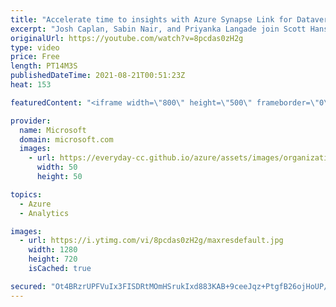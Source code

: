 ```yaml
---
title: "Accelerate time to insights with Azure Synapse Link for Dataverse | Azure Friday"
excerpt: "Josh Caplan, Sabin Nair, and Priyanka Langade join Scott Hanselman to show how you can use native Azure Synapse Analytical runtimes to analyze Dataverse data and get actionable insights.  Dataverse structures a variety of data and business logic to support interconnected applications and processes in"
originalUrl: https://youtube.com/watch?v=8pcdas0zH2g
type: video
price: Free
length: PT14M3S
publishedDateTime: 2021-08-21T00:51:23Z
heat: 153

featuredContent: "<iframe width=\"800\" height=\"500\" frameborder=\"0\" src=\"https://www.youtube.com/embed/8pcdas0zH2g\" allow=\"accelerometer; autoplay; encrypted-media; gyroscope; picture-in-picture\" allowfullscreen></iframe>"

provider:
  name: Microsoft
  domain: microsoft.com
  images:
    - url: https://everyday-cc.github.io/azure/assets/images/organizations/microsoft.com-50x50.jpg
      width: 50
      height: 50

topics:
  - Azure
  - Analytics

images:
  - url: https://i.ytimg.com/vi/8pcdas0zH2g/maxresdefault.jpg
    width: 1280
    height: 720
    isCached: true

secured: "Ot4BRzrUPFVuIx3FISDRtMOmHSrukIxd883KAB+9ceeJqz+PtgfB26ojHoUP/teRLSbp+gY+zDEQo3L9SKMnltFmBqWzmsqwYDN7jd8eM2FGWr52tk/dk/QEbpFSGl2vHL2txYYJm5ifo8Q5XZ/ugS3y9V3JbJEtlCEDrFavOQloUUGTA1qFNc7uea+GcqE30a1Q8GSxYkCljY2hlKXMbTu8OOV620y+dibGdmnLYtXQE9kk2Yx9RFsBvKYi1cOoSucWAz8GOU+xPl1WHIv8RduBjydg3AdXMszgwwFNC9Xz+msYRPqRGIGvuPiTyp9XXrT2c5AXc/Ztv7acAZTFeighuoJt7wP+WNoIwcYP9+i/5mfL9MgxDK3e225P+Y4bWqwDllU+sAPiySNC9CHKuRFfXeZIv4eXs+Ko6+5S5P0=;T/LnCMwbZ75LKrTIAq8Awg=="
---
```


